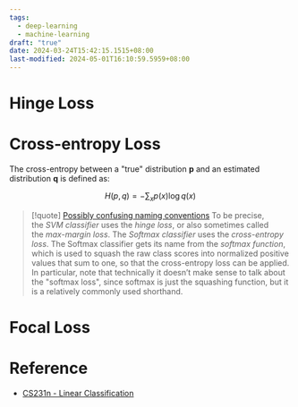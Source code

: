 ```yaml
---
tags:
  - deep-learning
  - machine-learning
draft: "true"
date: 2024-03-24T15:42:15.1515+08:00
last-modified: 2024-05-01T16:10:59.5959+08:00
---
```


# Hinge Loss


# Cross-entropy Loss

The cross-entropy between a "true" distribution **p** and an estimated distribution **q** is defined as:

$$H(p, q)=-\sum_{x}p(x)\log q(x)$$

> [!quote] [Possibly confusing naming conventions](https://cs231n.github.io/linear-classify/)
> To be precise, the _SVM classifier_ uses the _hinge loss_, or also sometimes called the _max-margin loss_. The _Softmax classifier_ uses the _cross-entropy loss_. The Softmax classifier gets its name from the _softmax function_, which is used to squash the raw class scores into normalized positive values that sum to one, so that the cross-entropy loss can be applied. In particular, note that technically it doesn’t make sense to talk about the "softmax loss", since softmax is just the squashing function, but it is a relatively commonly used shorthand.


# Focal Loss



# Reference


- [CS231n - Linear Classification](https://cs231n.github.io/linear-classify/)
